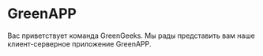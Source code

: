 # GreenAPP

Вас приветствует команда GreenGeeks. Мы рады представить вам наше клиент-серверное приложение GreenAPP. 
